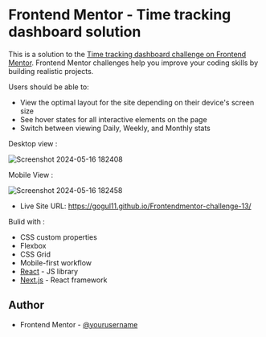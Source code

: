 # Frontend Mentor - Time tracking dashboard solution

This is a solution to the [Time tracking dashboard challenge on Frontend Mentor](https://www.frontendmentor.io/challenges/time-tracking-dashboard-UIQ7167Jw). Frontend Mentor challenges help you improve your coding skills by building realistic projects. 

Users should be able to:

- View the optimal layout for the site depending on their device's screen size
- See hover states for all interactive elements on the page
- Switch between viewing Daily, Weekly, and Monthly stats

Desktop view :

![Screenshot 2024-05-16 182408](https://github.com/Gogul11/Frontendmentor-challenge-13/assets/148183352/a3a25429-4c06-4705-b2c7-75c45b75e574)

Mobile View :

![Screenshot 2024-05-16 182458](https://github.com/Gogul11/Frontendmentor-challenge-13/assets/148183352/e9e98cfa-92bc-4f9f-b0b4-561137604b4e)


- Live Site URL: https://gogul11.github.io/Frontendmentor-challenge-13/


Bulid with :

- CSS custom properties
- Flexbox
- CSS Grid
- Mobile-first workflow
- [React](https://reactjs.org/) - JS library
- [Next.js](https://nextjs.org/) - React framework


## Author

- Frontend Mentor - [@yourusername](https://www.frontendmentor.io/profile/Gogul11)
